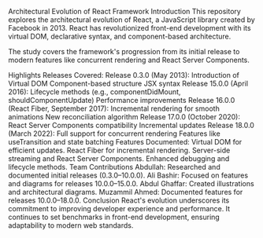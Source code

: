 Architectural Evolution of React Framework
Introduction
This repository explores the architectural evolution of React, a JavaScript library created by Facebook in 2013. React has revolutionized front-end development with its virtual DOM, declarative syntax, and component-based architecture.

The study covers the framework's progression from its initial release to modern features like concurrent rendering and React Server Components.

Highlights
Releases Covered:
Release 0.3.0 (May 2013):
Introduction of Virtual DOM
Component-based structure
JSX syntax
Release 15.0.0 (April 2016):
Lifecycle methods (e.g., componentDidMount, shouldComponentUpdate)
Performance improvements
Release 16.0.0 (React Fiber, September 2017):
Incremental rendering for smooth animations
New reconciliation algorithm
Release 17.0.0 (October 2020):
React Server Components compatibility
Incremental updates
Release 18.0.0 (March 2022):
Full support for concurrent rendering
Features like useTransition and state batching
Features Documented:
Virtual DOM for efficient updates.
React Fiber for incremental rendering.
Server-side streaming and React Server Components.
Enhanced debugging and lifecycle methods.
Team Contributions
Abdullah: Researched and documented initial releases (0.3.0–10.0.0).
Ali Bashir: Focused on features and diagrams for releases 10.0.0–15.0.0.
Abdul Ghaffar: Created illustrations and architectural diagrams.
Muzammil Ahmed: Documented features for releases 10.0.0–18.0.0.
Conclusion
React's evolution underscores its commitment to improving developer experience and performance. It continues to set benchmarks in front-end development, ensuring adaptability to modern web standards.

